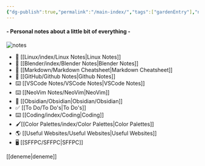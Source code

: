 ```yaml
---
{"dg-publish":true,"permalink":"/main-index/","tags":["gardenEntry"],"noteIcon":""}
---
```


#### - Personal notes about a little bit of everything -

![notes](https://static.wixstatic.com/media/e199f9_779aae1e067c4963a158188441d880be~mv2.jpg)

- 🐧 [[Linux/index/Linux Notes\|Linux Notes]]
- 🎨 [[Blender/index/Blender Notes\|Blender Notes]]
- 📝 [[Markdown/Markdown Cheatsheet\|Markdown Cheatsheet]]
- 🔄 [[GitHub/Github Notes\|Github Notes]]
- ⌨️ [[VSCode Notes/VSCode Notes\|VSCode Notes]]
- ⌨️ [[NeoVim Notes/NeoVim\|NeoVim]]
- 📒 [[Obsidian/Obsidian\|Obsidian/Obsidian]]
- ✅ [[To Do/To Do's\|To Do's]]
- ⌨️ [[Coding/index/Coding\|Coding]]
- 🖌️[[Color Palettes/index/Color Palettes\|Color Palettes]]
- 🌎 [[Useful Websites/Useful Websites\|Useful Websites]]
- 🖥️ [[SFFPC/SFFPC\|SFFPC]]

[[deneme\|deneme]]
 

